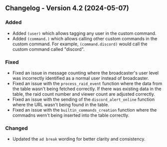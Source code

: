 ## Changelog - Version 4.2 (2024-05-07)

### Added
- Added `(user)` which allows tagging any user in the custom command.
- Added `(command.)` which allows calling other custom commands in the custom command. For example, `(command.discord)` would call the custom command called "discord".

### Fixed
- Fixed an issue in message counting where the broadcaster's user level was incorrectly identified as a normal user instead of broadcaster.
- Fixed an issue with the `process_raid_event` function where the data from the table wasn't being fetched correctly. If there was existing data in the table, the raid count number and viewer count are adjusted correctly.
- Fixed an issue with the sending of the `discord_alert_online` function where the URL wasn't being found in the table.
- Fixed an issue with the `builtin_commands_creation` function where the commadns wern't being inserted into the table correctly.

### Changed
- Updated the `ad break` wording for better clarity and consistency.
